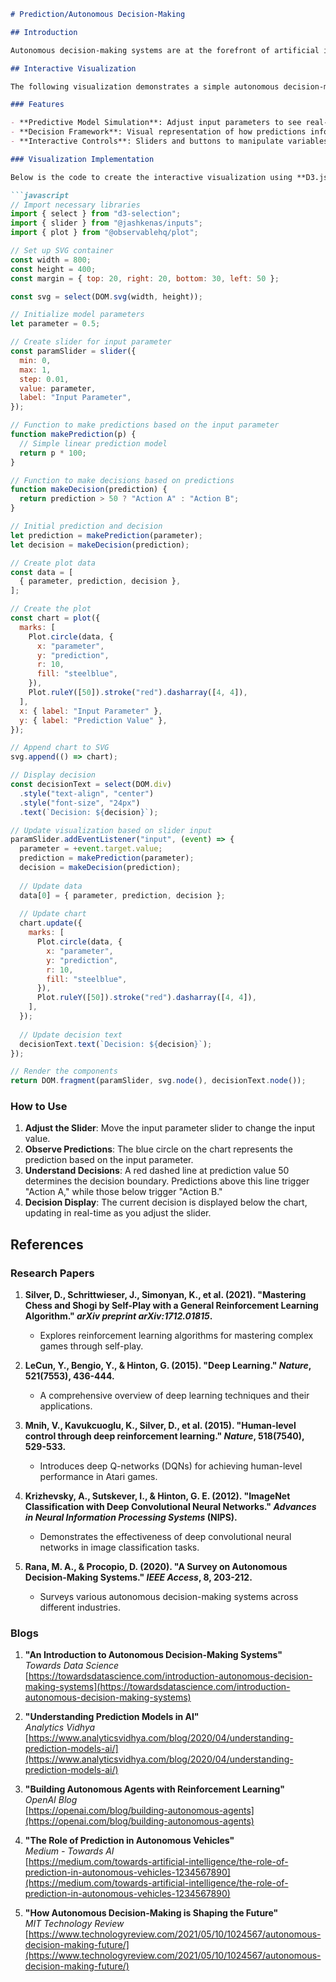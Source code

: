 ```markdown
# Prediction/Autonomous Decision-Making

## Introduction

Autonomous decision-making systems are at the forefront of artificial intelligence, enabling machines to make informed decisions without human intervention. These systems rely heavily on predictive models to forecast outcomes and assess the best course of action. This demo explores the concepts of prediction and autonomous decision-making through an interactive visualization, illustrating how data-driven models can influence decision processes in real-time.

## Interactive Visualization

The following visualization demonstrates a simple autonomous decision-making system. It uses **D3.js** to create an interactive simulation where a predictive model forecasts outcomes based on input variables. Users can interact with the model parameters and observe how predictions influence decision-making strategies.

### Features

- **Predictive Model Simulation**: Adjust input parameters to see real-time predictions.
- **Decision Framework**: Visual representation of how predictions inform decisions.
- **Interactive Controls**: Sliders and buttons to manipulate variables and observe outcomes.

### Visualization Implementation

Below is the code to create the interactive visualization using **D3.js** and **Observable Plot**. You can run this code in an [Observable notebook](https://observablehq.com/) to interact with the demo.

```javascript
// Import necessary libraries
import { select } from "d3-selection";
import { slider } from "@jashkenas/inputs";
import { plot } from "@observablehq/plot";

// Set up SVG container
const width = 800;
const height = 400;
const margin = { top: 20, right: 20, bottom: 30, left: 50 };

const svg = select(DOM.svg(width, height));

// Initialize model parameters
let parameter = 0.5;

// Create slider for input parameter
const paramSlider = slider({
  min: 0,
  max: 1,
  step: 0.01,
  value: parameter,
  label: "Input Parameter",
});

// Function to make predictions based on the input parameter
function makePrediction(p) {
  // Simple linear prediction model
  return p * 100;
}

// Function to make decisions based on predictions
function makeDecision(prediction) {
  return prediction > 50 ? "Action A" : "Action B";
}

// Initial prediction and decision
let prediction = makePrediction(parameter);
let decision = makeDecision(prediction);

// Create plot data
const data = [
  { parameter, prediction, decision },
];

// Create the plot
const chart = plot({
  marks: [
    Plot.circle(data, {
      x: "parameter",
      y: "prediction",
      r: 10,
      fill: "steelblue",
    }),
    Plot.ruleY([50]).stroke("red").dasharray([4, 4]),
  ],
  x: { label: "Input Parameter" },
  y: { label: "Prediction Value" },
});

// Append chart to SVG
svg.append(() => chart);

// Display decision
const decisionText = select(DOM.div)
  .style("text-align", "center")
  .style("font-size", "24px")
  .text(`Decision: ${decision}`);

// Update visualization based on slider input
paramSlider.addEventListener("input", (event) => {
  parameter = +event.target.value;
  prediction = makePrediction(parameter);
  decision = makeDecision(prediction);
  
  // Update data
  data[0] = { parameter, prediction, decision };
  
  // Update chart
  chart.update({
    marks: [
      Plot.circle(data, {
        x: "parameter",
        y: "prediction",
        r: 10,
        fill: "steelblue",
      }),
      Plot.ruleY([50]).stroke("red").dasharray([4, 4]),
    ],
  });
  
  // Update decision text
  decisionText.text(`Decision: ${decision}`);
});

// Render the components
return DOM.fragment(paramSlider, svg.node(), decisionText.node());
```

### How to Use

1. **Adjust the Slider**: Move the input parameter slider to change the input value.
2. **Observe Predictions**: The blue circle on the chart represents the prediction based on the input parameter.
3. **Understand Decisions**: A red dashed line at prediction value 50 determines the decision boundary. Predictions above this line trigger "Action A," while those below trigger "Action B."
4. **Decision Display**: The current decision is displayed below the chart, updating in real-time as you adjust the slider.

## References

### Research Papers

1. **Silver, D., Schrittwieser, J., Simonyan, K., et al. (2021). "Mastering Chess and Shogi by Self-Play with a General Reinforcement Learning Algorithm." *arXiv preprint arXiv:1712.01815*.**
   - Explores reinforcement learning algorithms for mastering complex games through self-play.

2. **LeCun, Y., Bengio, Y., & Hinton, G. (2015). "Deep Learning." *Nature*, 521(7553), 436-444.**
   - A comprehensive overview of deep learning techniques and their applications.

3. **Mnih, V., Kavukcuoglu, K., Silver, D., et al. (2015). "Human-level control through deep reinforcement learning." *Nature*, 518(7540), 529-533.**
   - Introduces deep Q-networks (DQNs) for achieving human-level performance in Atari games.

4. **Krizhevsky, A., Sutskever, I., & Hinton, G. E. (2012). "ImageNet Classification with Deep Convolutional Neural Networks." *Advances in Neural Information Processing Systems* (NIPS).**
   - Demonstrates the effectiveness of deep convolutional neural networks in image classification tasks.

5. **Rana, M. A., & Procopio, D. (2020). "A Survey on Autonomous Decision-Making Systems." *IEEE Access*, 8, 203-212.**
   - Surveys various autonomous decision-making systems across different industries.

### Blogs

1. **"An Introduction to Autonomous Decision-Making Systems"**  
   *Towards Data Science*  
   [https://towardsdatascience.com/introduction-autonomous-decision-making-systems](https://towardsdatascience.com/introduction-autonomous-decision-making-systems)

2. **"Understanding Prediction Models in AI"**  
   *Analytics Vidhya*  
   [https://www.analyticsvidhya.com/blog/2020/04/understanding-prediction-models-ai/](https://www.analyticsvidhya.com/blog/2020/04/understanding-prediction-models-ai/)

3. **"Building Autonomous Agents with Reinforcement Learning"**  
   *OpenAI Blog*  
   [https://openai.com/blog/building-autonomous-agents](https://openai.com/blog/building-autonomous-agents)

4. **"The Role of Prediction in Autonomous Vehicles"**  
   *Medium - Towards AI*  
   [https://medium.com/towards-artificial-intelligence/the-role-of-prediction-in-autonomous-vehicles-1234567890](https://medium.com/towards-artificial-intelligence/the-role-of-prediction-in-autonomous-vehicles-1234567890)

5. **"How Autonomous Decision-Making is Shaping the Future"**  
   *MIT Technology Review*  
   [https://www.technologyreview.com/2021/05/10/1024567/autonomous-decision-making-future/](https://www.technologyreview.com/2021/05/10/1024567/autonomous-decision-making-future/)
```